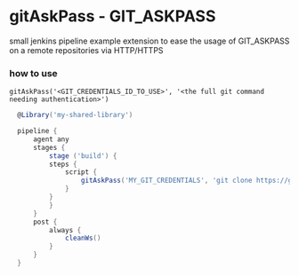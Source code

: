 # gitAskPass - GIT_ASKPASS

small jenkins pipeline example extension to ease the usage of GIT_ASKPASS on a remote repositories via HTTP/HTTPS

### how to use

  `gitAskPass('<GIT_CREDENTIALS_ID_TO_USE>', '<the full git command needing authentication>')`


  ```groovy
    @Library('my-shared-library')

    pipeline {
        agent any
        stages {
            stage ('build') {
            steps {
                script {
                    gitAskPass('MY_GIT_CREDENTIALS', 'git clone https://github.com/imod/jenkins-git-askpass-pipeline-lib.git')
                }
            }
            }
        }
        post { 
            always { 
                cleanWs()
            }
        }   
    }
  ```